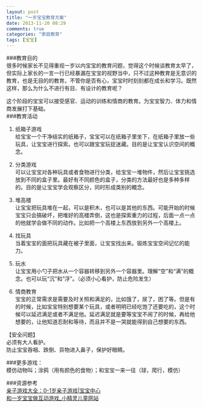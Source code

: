 ```yaml
---
layout: post
title: "一岁宝宝教育方案"
date: 2013-11-20 08:29
comments: true
categories: "家庭教育"
tags: [宝宝]
---
```

###教育目的  
很多时候家长不见得重视一岁以内宝宝的教育问题，觉得这个时候谈教育太早了，但实际上家长的一言一行已经暴漏在宝宝的视野当中，只不过这种教育是无意识的教育，也是无目的的教育。不管你是否有心，宝宝时时刻刻都在成长和学习。既然这样，那么为什么不进行有目、有设计的教育呢？  

这个阶段的宝宝可以接受感官、运动的训练和情商的教育。为宝宝智力、体力和情商发展打下基础。  
###教育活动  

1. 纸箱子游戏  
给宝宝一个干净结实的纸箱子，宝宝可以在纸箱子里坐下，在纸箱子里放一些玩具，让宝宝进行探索。也可以跟宝宝玩捉迷藏。目的是让宝宝认识空间的概念。  

2. 分类游戏  
可以让宝宝对各种玩具或者食物进行分类，给宝宝一堆物件，然后让宝宝挑选放到不同的盒子里。最好有不同颜色的盒子，分类的方法最好也是多种多样的。目的是让宝宝学会观察区分，同时形成类别的概念。  

3. 堆高楼  
让宝宝把玩具堆在一起，可以是积木，也可以是其他的东西。可能开始的时候宝宝只会搞破坏，把堆好的高楼弄倒，这也是探索重力的过程，后面一点一点的他就学会做不同的动作。比如把一个高楼上东西放到另外一个高楼上。  

4. 找玩具  
当着宝宝的面把玩具藏在被子里面，让宝宝找出来。锻炼宝宝空间记忆的能力。  

5. 玩水  
让宝宝用小勺子把水从一个容器转移到另外一个容器里。理解“空”和“满”的概念。也可以玩“沉”和”浮”。（必须小心看护，防止危险发生）  

6. 情商教育  
宝宝的正常需求是需要及时关照和满足的，比如饿了，尿了，困了等。但是有的时候，比如宝宝特别想要某个玩具，或者明明已经吃饱了还要吃的，这个时候可以延迟满足或者不满足他。延迟满足就是要等宝宝不闹了的时候，再给他想要的，让他知道忍耐和等待，而且并不是一哭就能得到自己想要的东西。  

【安全问题】  
必须有大人看护。  
防止宝宝吞咽、跌倒、异物进入鼻子，保护好眼睛。  


###更多游戏：  
模仿动物叫；涂鸦（用有颜色的食物）；和宝宝一来一往（球，爬行，模仿）  

###资源参考  
[亲子游戏大全：0-1岁亲子游戏|宝宝中心](http://cn.babycenter.com/baby/lets_play/)  
[和一岁宝宝做互动游戏_小精灵儿童网站](http://new.060s.com/article/2010/01/01/181431.htm)